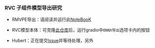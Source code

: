 ### RVC 子组件模型导出研究

- RMVPE导出：请阅读并运行此[NoteBooK](https://github.com/NewMoe-Technology/RVC-Researching/blob/master/RMVPETesting/RmvpeExportation.ipynb)

- RVC模型本体：可克隆[此仓库](https://github.com/RVC-Project/Retrieval-based-Voice-Conversion-WebUI.git)后，运行gradio中`ONNX导出`选项卡内的按钮

- Hubert：正在提交[Issue](https://github.com/facebookresearch/fairseq/issues/5596)并等待处理，另外